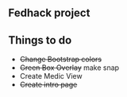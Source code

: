 ## Fedhack project


## Things to do

 - ~~Change Bootstrap colors~~
 - ~~Green Box Overlay~~ make snap
 - Create Medic View
 - ~~Create intro page~~
